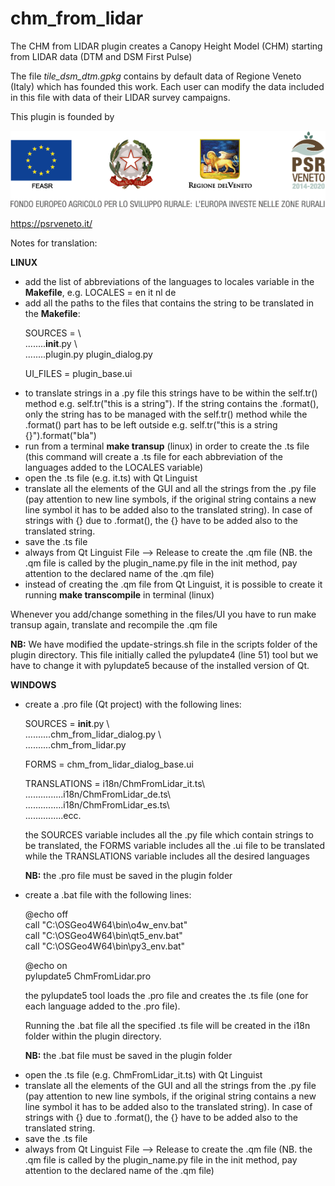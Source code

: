 # chm_from_lidar

The CHM from LIDAR plugin creates a Canopy Height Model (CHM) starting from LIDAR data (DTM and DSM First Pulse)


The file *tile_dsm_dtm.gpkg* contains by default data of Regione Veneto (Italy) which has founded this work. Each user can modify the data included in this file with data of their LIDAR survey campaigns.

This plugin is founded by 

![](img/4ISTITUZIONALI.png)

https://psrveneto.it/

Notes for translation:

<b>****LINUX****</b>
<ul>
<li> add the list of abbreviations of the languages to locales variable in the <b>Makefile</b>, e.g. LOCALES = en it nl de
<li> add all the paths to the files that contains the string to be translated in the <b>Makefile</b>:

SOURCES = \\<br>
........__init__.py \\<br>
........plugin.py plugin_dialog.py

UI_FILES = plugin_base.ui

<li> to translate strings in a .py file this strings have to be within the self.tr() method e.g. self.tr("this is a string"). If the string contains the .format(), only the string has to be managed with the self.tr() method while the .format() part has to be left outside e.g. self.tr("this is a string {}").format("bla")
<li> run from a terminal <b>make transup</b> (linux) in order to create the .ts file (this command will create a .ts file for each abbreviation of the languages added to the LOCALES variable)
<li> open the .ts file (e.g. it.ts) with Qt Linguist
<li> translate all the elements of the GUI and all the strings from the .py file (pay attention to new line symbols, if the original string contains a new line symbol it has to be added also to the translated string). In case of strings with {} due to .format(), the {} have to be added also to the translated string.
<li> save the .ts file
<li> always from Qt Linguist File --> Release to create the .qm file (NB. the .qm file is called by the plugin_name.py file in the init method, pay attention to the declared name of the .qm file)
<li> instead of creating the .qm file from Qt Linguist, it is possible to create it running <b>make transcompile</b> in terminal (linux)
</ul>
Whenever you add/change something in the files/UI you have to run make transup again, translate and recompile the .qm file

<b>NB:</b> We have modified the update-strings.sh file in the scripts folder of the plugin directory. This file initially called the pylupdate4 (line 51) tool but we have to change it with pylupdate5 because of the installed version of Qt.

<b>****WINDOWS****</b>
<ul>
<li> create a .pro file (Qt project) with the following lines:

SOURCES = __init__.py \\<br>
..........chm_from_lidar_dialog.py \\<br>
..........chm_from_lidar.py

FORMS = chm_from_lidar_dialog_base.ui

TRANSLATIONS = i18n/ChmFromLidar_it.ts\\<br>
...............i18n/ChmFromLidar_de.ts\\<br>
...............i18n/ChmFromLidar_es.ts\\<br>
...............ecc.

the SOURCES variable includes all the .py file which contain strings to be translated, the FORMS variable includes all the .ui file to be translated while the TRANSLATIONS variable includes all the desired languages

<b>NB:</b> the .pro file must be saved in the plugin folder

<li> create a .bat file with the following lines:

@echo off<br>
call "C:\OSGeo4W64\bin\o4w_env.bat"<br>
call "C:\OSGeo4W64\bin\qt5_env.bat"<br>
call "C:\OSGeo4W64\bin\py3_env.bat"<br>

@echo on<br>
pylupdate5 ChmFromLidar.pro

the pylupdate5 tool loads the .pro file and creates the .ts file (one for each language added to the .pro file).

Running the .bat file all the specified .ts file will be created in the i18n folder within the plugin directory.

<b>NB:</b> the .bat file must be saved in the plugin folder

<li> open the .ts file (e.g. ChmFromLidar_it.ts) with Qt Linguist
<li> translate all the elements of the GUI and all the strings from the .py file (pay attention to new line symbols, if the original string contains a new line symbol it has to be added also to the translated string). In case of strings with {} due to .format(), the {} have to be added also to the translated string.
<li> save the .ts file
<li> always from Qt Linguist File --> Release to create the .qm file (NB. the .qm file is called by the plugin_name.py file in the init method, pay attention to the declared name of the .qm file)